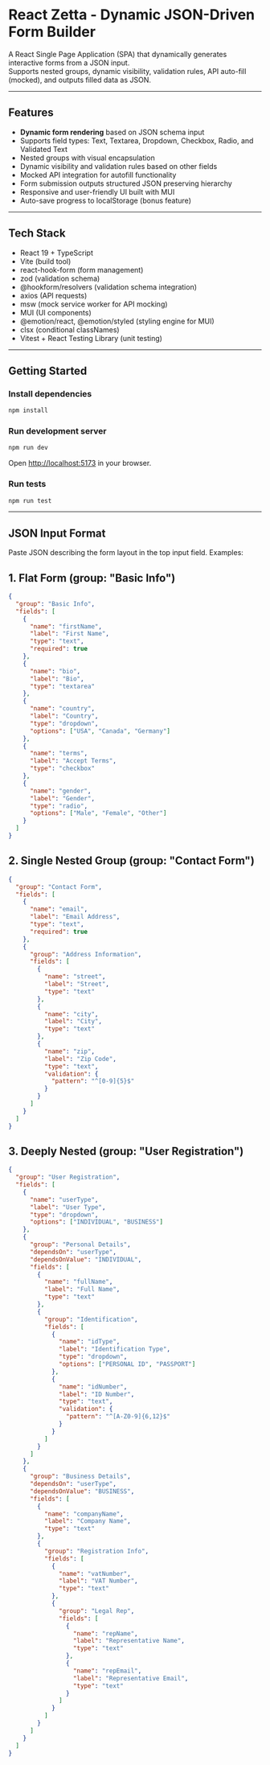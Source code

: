 # React Zetta - Dynamic JSON-Driven Form Builder

A React Single Page Application (SPA) that dynamically generates interactive forms from a JSON input.  
Supports nested groups, dynamic visibility, validation rules, API auto-fill (mocked), and outputs filled data as JSON.

---

## Features

- **Dynamic form rendering** based on JSON schema input  
- Supports field types: Text, Textarea, Dropdown, Checkbox, Radio, and Validated Text  
- Nested groups with visual encapsulation  
- Dynamic visibility and validation rules based on other fields  
- Mocked API integration for autofill functionality  
- Form submission outputs structured JSON preserving hierarchy  
- Responsive and user-friendly UI built with MUI  
- Auto-save progress to localStorage (bonus feature)  

---

## Tech Stack

- React 19 + TypeScript  
- Vite (build tool)  
- react-hook-form (form management)  
- zod (validation schema)  
- @hookform/resolvers (validation schema integration)  
- axios (API requests)  
- msw (mock service worker for API mocking)  
- MUI (UI components)  
- @emotion/react, @emotion/styled (styling engine for MUI)  
- clsx (conditional classNames)  
- Vitest + React Testing Library (unit testing)

---

## Getting Started

### Install dependencies

```bash
npm install
```

### Run development server

```bash
npm run dev
```

Open [http://localhost:5173](http://localhost:5173) in your browser.

### Run tests

```bash
npm run test
```

---

## JSON Input Format

Paste JSON describing the form layout in the top input field. Examples:

## 1. Flat Form (group: "Basic Info")
```json
{
  "group": "Basic Info",
  "fields": [
    {
      "name": "firstName",
      "label": "First Name",
      "type": "text",
      "required": true
    },
    {
      "name": "bio",
      "label": "Bio",
      "type": "textarea"
    },
    {
      "name": "country",
      "label": "Country",
      "type": "dropdown",
      "options": ["USA", "Canada", "Germany"]
    },
    {
      "name": "terms",
      "label": "Accept Terms",
      "type": "checkbox"
    },
    {
      "name": "gender",
      "label": "Gender",
      "type": "radio",
      "options": ["Male", "Female", "Other"]
    }
  ]
}
```

## 2. Single Nested Group (group: "Contact Form")
```json
{
  "group": "Contact Form",
  "fields": [
    {
      "name": "email",
      "label": "Email Address",
      "type": "text",
      "required": true
    },
    {
      "group": "Address Information",
      "fields": [
        {
          "name": "street",
          "label": "Street",
          "type": "text"
        },
        {
          "name": "city",
          "label": "City",
          "type": "text"
        },
        {
          "name": "zip",
          "label": "Zip Code",
          "type": "text",
          "validation": {
            "pattern": "^[0-9]{5}$"
          }
        }
      ]
    }
  ]
}
```

## 3. Deeply Nested (group: "User Registration")
```json
{
  "group": "User Registration",
  "fields": [
    {
      "name": "userType",
      "label": "User Type",
      "type": "dropdown",
      "options": ["INDIVIDUAL", "BUSINESS"]
    },
    {
      "group": "Personal Details",
      "dependsOn": "userType",
      "dependsOnValue": "INDIVIDUAL",
      "fields": [
        {
          "name": "fullName",
          "label": "Full Name",
          "type": "text"
        },
        {
          "group": "Identification",
          "fields": [
            {
              "name": "idType",
              "label": "Identification Type",
              "type": "dropdown",
              "options": ["PERSONAL ID", "PASSPORT"]
            },
            {
              "name": "idNumber",
              "label": "ID Number",
              "type": "text",
              "validation": {
                "pattern": "^[A-Z0-9]{6,12}$"
              }
            }
          ]
        }
      ]
    },
    {
      "group": "Business Details",
      "dependsOn": "userType",
      "dependsOnValue": "BUSINESS",
      "fields": [
        {
          "name": "companyName",
          "label": "Company Name",
          "type": "text"
        },
        {
          "group": "Registration Info",
          "fields": [
            {
              "name": "vatNumber",
              "label": "VAT Number",
              "type": "text"
            },
            {
              "group": "Legal Rep",
              "fields": [
                {
                  "name": "repName",
                  "label": "Representative Name",
                  "type": "text"
                },
                {
                  "name": "repEmail",
                  "label": "Representative Email",
                  "type": "text"
                }
              ]
            }
          ]
        }
      ]
    }
  ]
}
```
